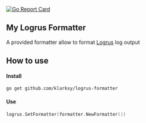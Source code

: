 [![Go Report Card](https://goreportcard.com/badge/github.com/klarkxy/logrus-formatter)](https://goreportcard.com/badge/github.com/klarkxy/logrus-formatter)
## My Logrus Formatter
A provided formatter allow to format [Logrus](https://github.com/sirupsen/logrus) log output

## How to use
#### Install
```shell
go get github.com/klarkxy/logrus-formatter
```
#### Use
```go
logrus.SetFormatter(formatter.NewFormatter())
```
